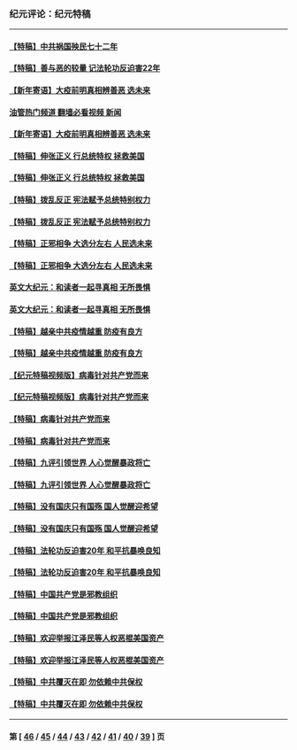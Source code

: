 ### 纪元评论：纪元特稿
---
#### [【特稿】中共祸国殃民七十二年](../../pages/nsc424/n13272607.md?03170330) 
#### [【特稿】善与恶的较量 记法轮功反迫害22年](../../pages/nsc424/n13086597.md?03170330) 
#### [【新年寄语】大疫前明真相辨善恶 选未来](../../pages/nsc424/n12660855.md?03170330) 
#### [油管热门频道 翻墙必看视频 新闻](ok?03170330)
#### [【新年寄语】大疫前明真相辨善恶 选未来](../../pages/nsc424/n12660855.md?03170330) 
#### [【特稿】伸张正义 行总统特权 拯救美国](../../pages/nsc424/n12616806.md?03170330) 
#### [【特稿】伸张正义 行总统特权 拯救美国](../../pages/nsc424/n12616806.md?03170330) 
#### [【特稿】拨乱反正 宪法赋予总统特别权力](../../pages/nsc424/n12598306.md?03170330) 
#### [【特稿】拨乱反正 宪法赋予总统特别权力](../../pages/nsc424/n12598306.md?03170330) 
#### [【特稿】正邪相争 大选分左右 人民选未来](../../pages/nsc424/n12545208.md?03170330) 
#### [【特稿】正邪相争 大选分左右 人民选未来](../../pages/nsc424/n12545208.md?03170330) 
#### [英文大纪元：和读者一起寻真相 无所畏惧](../../pages/nsc424/n12542027.md?03170330) 
#### [英文大纪元：和读者一起寻真相 无所畏惧](../../pages/nsc424/n12542027.md?03170330) 
#### [【特稿】越亲中共疫情越重 防疫有良方](../../pages/nsc424/n12042989.md?03170330) 
#### [【特稿】越亲中共疫情越重 防疫有良方](../../pages/nsc424/n12042989.md?03170330) 
#### [【纪元特稿视频版】病毒针对共产党而来](../../pages/nsc424/n11977328.md?03170330) 
#### [【纪元特稿视频版】病毒针对共产党而来](../../pages/nsc424/n11977328.md?03170330) 
#### [【特稿】病毒针对共产党而来](../../pages/nsc424/n11928818.md?03170330) 
#### [【特稿】病毒针对共产党而来](../../pages/nsc424/n11928818.md?03170330) 
#### [【特稿】九评引领世界 人心觉醒暴政将亡](../../pages/nsc424/n11660496.md?03170330) 
#### [【特稿】九评引领世界 人心觉醒暴政将亡](../../pages/nsc424/n11660496.md?03170330) 
#### [【特稿】没有国庆只有国殇 国人觉醒迎希望](../../pages/nsc424/n11549354.md?03170330) 
#### [【特稿】没有国庆只有国殇 国人觉醒迎希望](../../pages/nsc424/n11549354.md?03170330) 
#### [【特稿】法轮功反迫害20年 和平抗暴唤良知](../../pages/nsc424/n11389135.md?03170330) 
#### [【特稿】法轮功反迫害20年 和平抗暴唤良知](../../pages/nsc424/n11389135.md?03170330) 
#### [【特稿】中国共产党是邪教组织](../../pages/nsc424/n11355551.md?03170330) 
#### [【特稿】中国共产党是邪教组织](../../pages/nsc424/n11355551.md?03170330) 
#### [【特稿】欢迎举报江泽民等人权恶棍美国资产](../../pages/nsc424/n11303040.md?03170330) 
#### [【特稿】欢迎举报江泽民等人权恶棍美国资产](../../pages/nsc424/n11303040.md?03170330) 
#### [【特稿】中共覆灭在即 勿依赖中共保权](../../pages/nsc424/n11278510.md?03170330) 
#### [【特稿】中共覆灭在即 勿依赖中共保权](../../pages/nsc424/n11278510.md?03170330) 

---
#### 第 [ [46](./46.md?03170330) / [45](./45.md?03170330) / [44](./44.md?03170330) / [43](./43.md?03170330) / [42](./42.md?03170330) / [41](./41.md?03170330) / [40](./40.md?03170330) / [39](./39.md?03170330) ] 页
